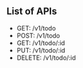 ## List of APIs

- GET: /v1/todo 
- POST: /v1/todo
- GET: /v1/todo/:id
- PUT: /v1/todo/:id
- DELETE: /v1/todo/:id